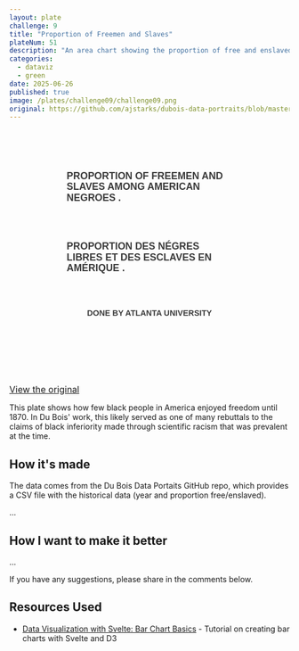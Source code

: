```yaml
---
layout: plate
challenge: 9
title: "Proportion of Freemen and Slaves"
plateNum: 51
description: "An area chart showing the proportion of free and enslaved black people in America"
categories:
  - dataviz
  - green
date: 2025-06-26
published: true
image: /plates/challenge09/challenge09.png
original: https://github.com/ajstarks/dubois-data-portraits/blob/master/challenge/2024/challenge09/original-plate-51.jpg
---
```


<script>
  export let data; // This comes from +page.js
  //console.log('Page data:', data);
  import Chart from './Chart.svelte'
</script>

<div class="plate">
  <div class="chart-title">
    <h1>Proportion of Freemen and Slaves Among American Negroes .</h1>
    <h1>Proportion des Négres Libres et des Esclaves en Amérique .</h1>
    <h4>Done by Atlanta University</h4>
  </div>
  <Chart data={data}/>
</div>

<a class="original" href={original} target="_blank">View the original</a>

This plate shows how few black people in America enjoyed freedom until 1870.
In Du Bois' work, this likely served as one of many rebuttals to the claims of black inferiority made through scientific racism that was prevalent at the time.

<h2>How it's made</h2>

The data comes from the Du Bois Data Portaits GitHub repo, which provides a CSV file with the historical data (year and proportion free/enslaved). 

...

<h2>How I want to make it better</h2>

...

If you have any suggestions, please share in the comments below.

## Resources Used

<ul class="link-list">
  <li><a href="https://datavisualizationwithsvelte.com/basics/bar-chart">Data Visualization with Svelte: Bar Chart Basics</a> - Tutorial on creating bar charts with Svelte and D3</li>
</ul>

<style>
  

  .plate {
    background-image: url($lib/assets/original-plate-bg.png);
    background-size: cover;
    background-repeat: round;
    padding: 16px;
    border-radius: 6px;
    text-transform: uppercase;
    text-align: center;
    font-family: "Public Sans", sans-serif;
    margin: 1vh auto 1vh auto;
    opacity: 0.9;
    width: 75%;
    padding-bottom: 1.2rem;
  }

  .chart-title {
    line-height: 1.1;
    font-family: "Public Sans", sans-serif;
    color: black;
    opacity: .85;
    margin: 2.5rem;
    margin-top: .5rem;
    display: flex;
    flex-flow: column;
    align-items: flex-start;
    gap: 2rem;
  }

  .chart-title h1 {
    color: black;
    font-family: "Public Sans", sans-serif;
    font-size: 1.1rem;
    text-align: left;
  }

  .chart-title h4 {
    color: black;
    font-family: "Public Sans", sans-serif;
    font-size: .9rem;
    font-weight: 700;
    align-self: center;
  }


  .original {
    font-size: 1rem;
  }

  @media screen and (max-width: 800px) {
    .plate {
      width: 100%;
    }
  }

  
</style>